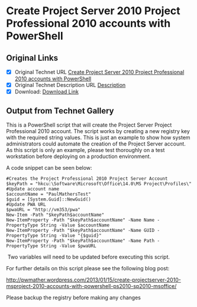 # Create Project Server 2010 Project Professional 2010 accounts with PowerShell

## Original Links

- [x] Original Technet URL [Create Project Server 2010 Project Professional 2010 accounts with PowerShell](https://gallery.technet.microsoft.com/Create-Server-2010-dfb0fbba)
- [x] Original Technet Description URL [Description](https://gallery.technet.microsoft.com/Create-Server-2010-dfb0fbba/description)
- [x] Download: [Download Link](Download\CreateProjPro2010accounts.ps1)

## Output from Technet Gallery

This is a PowerShell script that will create the Project Server Project Professional 2010 account. The script works by creating a new registry key with the required string values. This is just an example to show how system administrators could automate  the creation of the Project Server account. As this script is only an example, please test thoroughly on a test workstation before deploying on a production environment.

A code snippet can be seen below:

```
#Creates the Project Professional 2010 Project Server Account
$keyPath = "hkcu:\Software\Microsoft\Office\14.0\MS Project\Profiles\"
#Update account name
$accountName = "PaulMathersTest"
$guid = [System.Guid]::NewGuid()
#Update PWA URL
$pwaURL = "http://vm353/pwa"
New-Item -Path "$keyPath$accountName"
New-ItemProperty -Path "$keyPath$accountName" -Name Name -PropertyType String -Value $accountName
New-ItemProperty -Path "$keyPath$accountName" -Name GUID -PropertyType String -Value "{$guid}"
New-ItemProperty -Path "$keyPath$accountName" -Name Path -PropertyType String -Value $pwaURL
```

 Two variables will need to be updated before executing this script.

For further details on this script please see the following blog post:

http://pwmather.wordpress.com/2013/01/15/create-projectserver-2010-msproject-2010-accounts-with-powershell-ps2010-sp2010-msoffice/

Please backup the registry before making any changes

